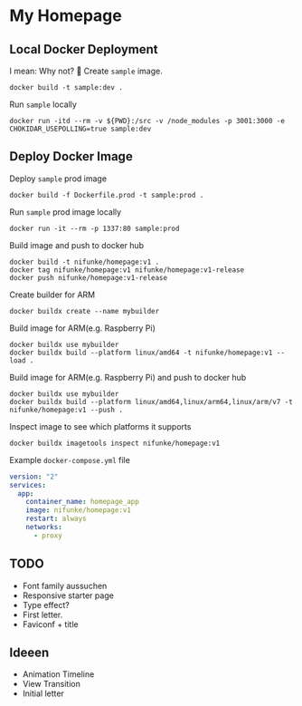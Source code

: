 # My Homepage

## Local Docker Deployment

I mean: Why not? 💁
Create `sample` image.

```
docker build -t sample:dev .
```

Run `sample` locally

```
docker run -itd --rm -v ${PWD}:/src -v /node_modules -p 3001:3000 -e CHOKIDAR_USEPOLLING=true sample:dev
```

## Deploy Docker Image

Deploy `sample` prod image

```
docker build -f Dockerfile.prod -t sample:prod .
```

Run `sample` prod image locally

```
docker run -it --rm -p 1337:80 sample:prod
```

Build image and push to docker hub

```
docker build -t nifunke/homepage:v1 .
docker tag nifunke/homepage:v1 nifunke/homepage:v1-release
docker push nifunke/homepage:v1-release
```

Create builder for ARM

```
docker buildx create --name mybuilder
```

Build image for ARM(e.g. Raspberry Pi)

```
docker buildx use mybuilder
docker buildx build --platform linux/amd64 -t nifunke/homepage:v1 --load .
```

Build image for ARM(e.g. Raspberry Pi) and push to docker hub

```
docker buildx use mybuilder
docker buildx build --platform linux/amd64,linux/arm64,linux/arm/v7 -t nifunke/homepage:v1 --push .
```

Inspect image to see which platforms it supports

```
docker buildx imagetools inspect nifunke/homepage:v1
```

Example `docker-compose.yml` file

```yml
version: "2"
services:
  app:
    container_name: homepage_app
    image: nifunke/homepage:v1
    restart: always
    networks:
      - proxy
```

## TODO

- Font family aussuchen
- Responsive starter page
- Type effect?
- First letter.
- Faviconf + title

## Ideeen

- Animation Timeline
- View Transition
- Initial letter
